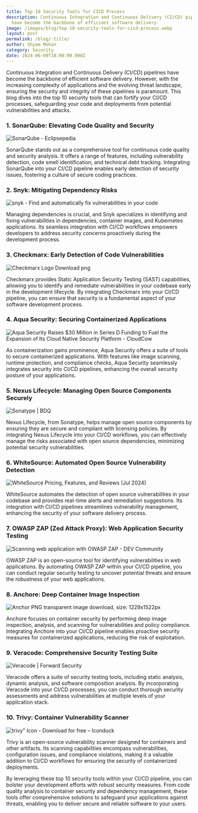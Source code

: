 ```yaml
---
title: Top 10 Security Tools for CICD Process
description: Continuous Integration and Continuous Delivery (CI/CD) pipelines
  have become the backbone of efficient software delivery.
image: /images/blog/top-10-security-tools-for-cicd-process.webp
layout: post
permalink: /blog/:title/
author: Shyam Mohan
category: Security
date: 2024-06-09T18:08:00.000Z
---
```


Continuous Integration and Continuous Delivery (CI/CD) pipelines have become the backbone of efficient software delivery. However, with the increasing complexity of applications and the evolving threat landscape, ensuring the security and integrity of these pipelines is paramount. This blog dives into the top 10 security tools that can fortify your CI/CD processes, safeguarding your code and deployments from potential vulnerabilities and attacks.

### 1. SonarQube: Elevating Code Quality and Security
![SonarQube - Eclipsepedia](https://wiki.eclipse.org/images/8/88/Sonarqube.png)

SonarQube stands out as a comprehensive tool for continuous code quality and security analysis. It offers a range of features, including vulnerability detection, code smell identification, and technical debt tracking. Integrating SonarQube into your CI/CD pipeline enables early detection of security issues, fostering a culture of secure coding practices.

### 2. Snyk: Mitigating Dependency Risks
![snyk - Find and automatically fix vulnerabilities in your code](https://www.gaia.net/storage/images/snyk3.png)

Managing dependencies is crucial, and Snyk specializes in identifying and fixing vulnerabilities in dependencies, container images, and Kubernetes applications. Its seamless integration with CI/CD workflows empowers developers to address security concerns proactively during the development process.

### 3. Checkmarx: Early Detection of Code Vulnerabilities
![Checkmarx Logo Download png](https://iconape.com/wp-content/files/rh/349951/svg/checkmarx-seeklogo.com.svg)

Checkmarx provides Static Application Security Testing (SAST) capabilities, allowing you to identify and remediate vulnerabilities in your codebase early in the development lifecycle. By integrating Checkmarx into your CI/CD pipeline, you can ensure that security is a fundamental aspect of your software development process.

### 4. Aqua Security: Securing Containerized Applications
![Aqua Security Raises $30 Million in Series D Funding to Fuel the Expansion  of Its Cloud Native Security Platform - CloudCow](https://i0.wp.com/cloudcow.com/wp-content/uploads/2019/03/aqua-logo.png?fit=600%2C216&ssl=1)

As containerization gains prominence, Aqua Security offers a suite of tools to secure containerized applications. With features like image scanning, runtime protection, and compliance checks, Aqua Security seamlessly integrates security into CI/CD pipelines, enhancing the overall security posture of your applications.

### 5. Nexus Lifecycle: Managing Open Source Components Securely
![Sonatype | BDQ](https://f.hubspotusercontent10.net/hubfs/3430860/Nexus_Lifecycle_logo_stacked.png)

Nexus Lifecycle, from Sonatype, helps manage open source components by ensuring they are secure and compliant with licensing policies. By integrating Nexus Lifecycle into your CI/CD workflows, you can effectively manage the risks associated with open source dependencies, minimizing potential security vulnerabilities.

### 6. WhiteSource: Automated Open Source Vulnerability Detection
![WhiteSource Pricing, Features, and Reviews (Jul 2024)](https://images.softwaresuggest.com/software_logo/1568875562_Copy-of-Whitesource_Logo_CMYK_Vertical_Smaller_Version.png)

WhiteSource automates the detection of open source vulnerabilities in your codebase and provides real-time alerts and remediation suggestions. Its integration with CI/CD pipelines streamlines vulnerability management, enhancing the security of your software delivery process.

### 7. OWASP ZAP (Zed Attack Proxy): Web Application Security Testing
![Scanning web application with OWASP ZAP - DEV Community](https://media.dev.to/cdn-cgi/image/width=1280,height=720,fit=cover,gravity=auto,format=auto/https%3A%2F%2Fdev-to-uploads.s3.amazonaws.com%2Fi%2F8uadzrkmk3n3tige1kgx.png)

OWASP ZAP is an open-source tool for identifying vulnerabilities in web applications. By automating OWASP ZAP within your CI/CD pipeline, you can conduct regular security testing to uncover potential threats and ensure the robustness of your web applications.

### 8. Anchore: Deep Container Image Inspection
![Anchor PNG transparent image download, size: 1229x1522px](https://pngimg.com/d/anchor_PNG48.png)

Anchore focuses on container security by performing deep image inspection, analysis, and scanning for vulnerabilities and policy compliance. Integrating Anchore into your CI/CD pipeline enables proactive security measures for containerized applications, reducing the risk of exploitation.

### 9. Veracode: Comprehensive Security Testing Suite
![Veracode | Forward Security](https://b2389050.smushcdn.com/2389050/wp-content/uploads/2023/08/veracode_logo-1024x309.png?lossy=1&strip=1&webp=1)

Veracode offers a suite of security testing tools, including static analysis, dynamic analysis, and software composition analysis. By incorporating Veracode into your CI/CD processes, you can conduct thorough security assessments and address vulnerabilities at multiple levels of your application stack.

### 10. Trivy: Container Vulnerability Scanner
![trivy" Icon - Download for free – Iconduck](https://static-00.iconduck.com/assets.00/trivy-icon-312x512-i437m5pr.png)

Trivy is an open-source vulnerability scanner designed for containers and other artifacts. Its scanning capabilities encompass vulnerabilities, configuration issues, and compliance violations, making it a valuable addition to CI/CD workflows for ensuring the security of containerized deployments.

By leveraging these top 10 security tools within your CI/CD pipeline, you can bolster your development efforts with robust security measures. From code quality analysis to container security and dependency management, these tools offer comprehensive solutions to safeguard your applications against threats, enabling you to deliver secure and reliable software to your users.
